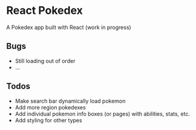 # React Pokedex
A Pokedex app built with React (work in progress)
## Bugs
- Still loading out of order
- ...

## Todos
- Make search bar dynamically load pokemon
- Add more region pokedexes
- Add individual pokemon info boxes (or pages) with abilities, stats, etc.
- Add styling for other types
